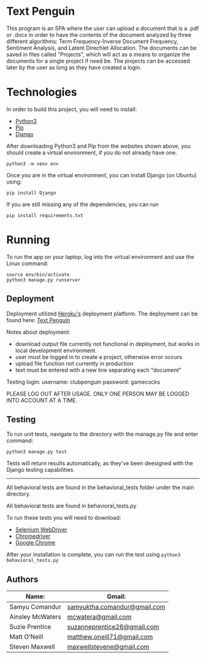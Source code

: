 # Text Penguin

This program is an SPA where the user can upload a document that is a .pdf or .docx in order to have the contents of the document analyzed by three different algorithms:
Term Frequency-Inverse Document Frequency, Sentiment Analysis, and Latent Direchlet Allocation. The documents can be saved in files called "Projects", which will act as a means to organize the documents for a single project if need be.
The projects can be accessed later by the user as long as they have created a login.

# Technologies

In order to build this project, you will need to install:

* [Python3](https://www.python.org/downloads/)
* [Pip](https://pip.pypa.io/en/stable/installing/)
* [Django](https://docs.djangoproject.com/en/2.2/topics/install/)

After downloading Python3 and Pip from the websites shown above, you should create a virtual environment, if you do not already have one. 
```
python3 -m venv env 
```

Once you are in the virtual environment, you can install Django (on Ubuntu) using:
```
pip install Django
```
If you are still missing any of the dependencies, you can run
```
pip install requirements.txt
```


# Running

To run the app on your laptop, log into the virtual environment and use the Linux command:
```
source env/bin/activate
python3 manage.py runserver
```

## Deployment
Deployment utilized [Heroku's](https://www.heroku.com/home) deployment platform.  The deployment can be found here: [Text Penguin](http://textpenguin.herokuapp.com/)

Notes about deployment:
* download output file currently not functional in deployment, but works in local development environment.
* user must be logged in to create a project, otherwise error occurs
* upload file function not currently in production
* text must be entered with a new line separating each "document"

Testing login:
username: clubpenguin
password: gamecocks

PLEASE LOG OUT AFTER USAGE.  ONLY ONE PERSON MAY BE LOGGED INTO ACCOUNT AT A TIME.

## Testing

To run unit tests, navigate to the directory with the manage.py file and enter command:

`python3 manage.py test`

Tests will return results automatically, as they've been deesigned with the Django testing capabilities.

------------------------------------------------------------------------------------------------

All behavioral tests are found in the behavioral_tests folder under the main directory.

All behavioral tests are found in behavioral_tests.py

To run these tests you will need to download:
* [Selenium WebDriver](https://selenium.dev/)
* [Chromedriver](https://chromedriver.chromium.org/getting-started)
* [Google Chrome](https://www.google.com/chrome/?brand=CHBD&gclid=Cj0KCQiAs67yBRC7ARIsAF49CdXCaIEU_NeWPhVZImm3eyi8GQy1ClK_T5cCN30L4XPLMcAiAnwWdwEaAvIMEALw_wcB&gclsrc=aw.ds)

After your installation is complete, you can run the test using `python3 behavioral_tests.py`


## Authors

|Name:                 |Gmail:                                |
|----------------------|--------------------------------------|
|Samyu Comandur        |samyuktha.comandur@gmail.com          |
|Ainsley McWaters      |mcwatera@gmail.com                    |
|Suzie Prentice        |suzanneprentice26@gmail.com           |
|Matt O’Neill          |matthew.oneill71@gmail.com            |
|Steven Maxwell        |maxwellstevene@gmail.com              |
